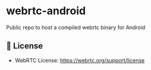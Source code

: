 # webrtc-android
Public repo to host a compiled webrtc binary for Android


## 📃 License
* WebRTC License: https://webrtc.org/support/license
